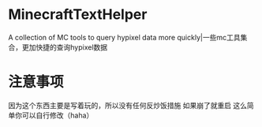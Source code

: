 # MinecraftTextHelper
A collection of MC tools to query hypixel data more quickly|一些mc工具集合，更加快捷的查询hypixel数据

# 注意事项
因为这个东西主要是写着玩的，所以没有任何反炒饭措施
如果崩了就重启
这么简单你可以自行修改（haha）
